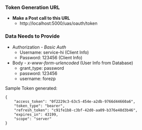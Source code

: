 ### Token Generation URL  

 - **Make a Post call to this URL**
	 - http://localhost:5000/uas/oauth/token

### Data Needs to Provide 
 - Authorization - *Basic Auth* 
	 - Username: service-hi (Client Info)
	 - Password: 123456 (Client Info)
 - Body - *x-www-form-urlencoded* (User Info from Database)
	 - grant_type: password
	 - password: 123456
	 - username: forezp

Sample Token generated: 

    {
        "access_token": "0f2229c3-63c5-454e-a2db-9766d44660a6",
        "token_type": "bearer",
        "refresh_token": "c91fe1b8-c3bf-42d0-aa09-b376e48d3b46",
        "expires_in": 43199,
        "scope": "server"
    }

